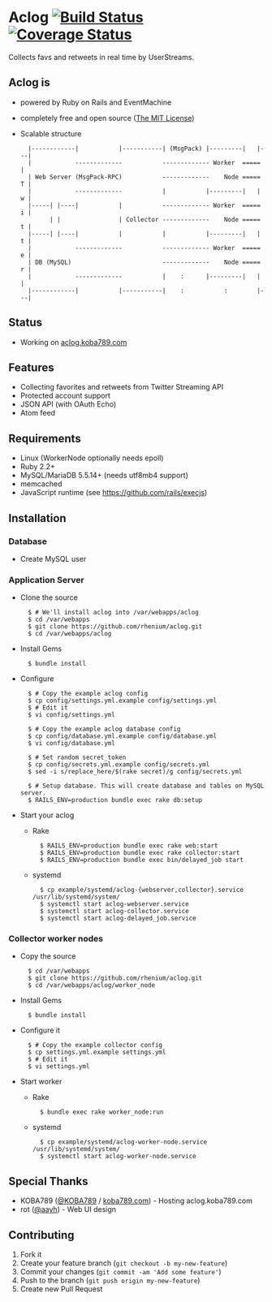 # Aclog [![Build Status](https://travis-ci.org/rhenium/aclog.png?branch=master)](https://travis-ci.org/rhenium/aclog) [![Coverage Status](https://coveralls.io/repos/rhenium/aclog/badge.png)](https://coveralls.io/r/rhenium/aclog)
Collects favs and retweets in real time by UserStreams.

## Aclog is
* powered by Ruby on Rails and EventMachine
* completely free and open source ([The MIT License](https://github.com/rhenium/aclog/blob/master/LICENSE.txt))
* Scalable structure

        |------------|           |-----------| (MsgPack) |---------|   |---|
        |            -------------           ------------- Worker  =====   |
        | Web Server (MsgPack-RPC)           -------------    Node ===== T |
        |            -------------           |           |---------|   | w |
        |-----| |----|           |           ------------- Worker  ===== i |
              | |                | Collector -------------    Node ===== t |
        |-----| |----|           |           |           |---------|   | t |
        |            -------------           ------------- Worker  ===== e |
        | DB (MySQL)                         -------------    Node ===== r |
        |            -------------           |    :      |---------|   |   |
        |------------|           |-----------|    :           :        |---|

## Status
* Working on [aclog.koba789.com](http://aclog.koba789.com)

## Features
* Collecting favorites and retweets from Twitter Streaming API
* Protected account support
* JSON API (with OAuth Echo)
* Atom feed

## Requirements
* Linux (WorkerNode optionally needs epoll)
* Ruby 2.2+
* MySQL/MariaDB 5.5.14+ (needs utf8mb4 support)
* memcached
* JavaScript runtime (see https://github.com/rails/execjs)

## Installation
### Database
* Create MySQL user

### Application Server
* Clone the source

        $ # We'll install aclog into /var/webapps/aclog
        $ cd /var/webapps
        $ git clone https://github.com/rhenium/aclog.git
        $ cd /var/webapps/aclog

* Install Gems

        $ bundle install

* Configure

        $ # Copy the example aclog config
        $ cp config/settings.yml.example config/settings.yml
        $ # Edit it
        $ vi config/settings.yml

        $ # Copy the example aclog database config
        $ cp config/database.yml.example config/database.yml
        $ vi config/database.yml

        $ # Set random secret_token
        $ cp config/secrets.yml.example config/secrets.yml
        $ sed -i s/replace_here/$(rake secret)/g config/secrets.yml

        $ # Setup database. This will create database and tables on MySQL server.
        $ RAILS_ENV=production bundle exec rake db:setup

* Start your aclog

    * Rake

            $ RAILS_ENV=production bundle exec rake web:start
            $ RAILS_ENV=production bundle exec rake collector:start
            $ RAILS_ENV=production bundle exec bin/delayed_job start

    * systemd

            $ cp example/systemd/aclog-{webserver,collector}.service /usr/lib/systemd/system/
            $ systemctl start aclog-webserver.service
            $ systemctl start aclog-collector.service
            $ systemctl start aclog-delayed_job.service

### Collector worker nodes
* Copy the source

        $ cd /var/webapps
        $ git clone https://github.com/rhenium/aclog.git
        $ cd /var/webapps/aclog/worker_node

* Install Gems

        $ bundle install

* Configure it

        $ # Copy the example collector config
        $ cp settings.yml.example settings.yml
        $ # Edit it
        $ vi settings.yml

* Start worker

    * Rake

            $ bundle exec rake worker_node:run

    * systemd

            $ cp example/systemd/aclog-worker-node.service /usr/lib/systemd/system/
            $ systemctl start aclog-worker-node.service

## Special Thanks
* KOBA789 ([@KOBA789](https://twitter.com/KOBA789) / [koba789.com](http://koba789.com)) - Hosting aclog.koba789.com
* rot ([@aayh](https://twitter.com/aayh)) - Web UI design

## Contributing
1. Fork it
2. Create your feature branch (`git checkout -b my-new-feature`)
3. Commit your changes (`git commit -am 'Add some feature'`)
4. Push to the branch (`git push origin my-new-feature`)
5. Create new Pull Request
